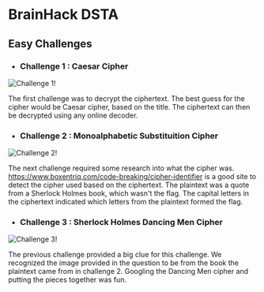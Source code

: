 # BrainHack DSTA 
## Easy Challenges
- ### Challenge 1 : Caesar Cipher
![Challenge 1!](../../../CTFs/assets/brainhack-writeup-stuff/challenge1.png "Challenge 1")

The first challenge was to decrypt the ciphertext. The best guess for the cipher would be Caesar cipher, based on the title. The ciphertext can then be decrypted using any online decoder. 

- ### Challenge 2 : Monoalphabetic Substituition Cipher
![Challenge 2!](../../../CTFs/assets/brainhack-writeup-stuff/crypto2qn.png "Challenge 2")

The next challenge required some research into what the cipher was. https://www.boxentriq.com/code-breaking/cipher-identifier is a good site to detect the cipher used based on the ciphertext. The plaintext was a quote from a Sherlock Holmes book, which wasn't the flag. The capital letters in the ciphertext indicated which letters from the plaintext formed the flag.

- ### Challenge 3 : Sherlock Holmes Dancing Men Cipher
![Challenge 3!](../../../CTFs/assets/brainhack-writeup-stuff/crypto3qn.png "Challenge 3")

The previous challenge provided a big clue for this challenge. We recognized the image provided in the question to be from the book the plaintext came from in challenge 2. Googling the Dancing Men cipher and putting the pieces together was fun.
